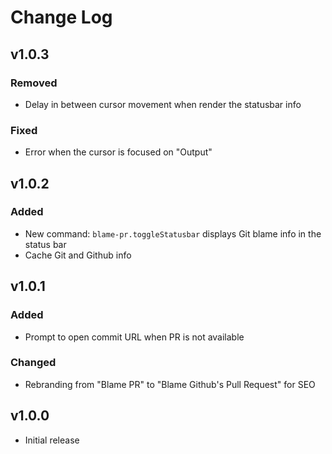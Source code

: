 # Change Log

## v1.0.3

### Removed
- Delay in between cursor movement when render the statusbar info

### Fixed
- Error when the cursor is focused on "Output"

## v1.0.2

### Added

- New command: `blame-pr.toggleStatusbar` displays Git blame info in the status bar
- Cache Git and Github info

## v1.0.1

### Added

- Prompt to open commit URL when PR is not available

### Changed

- Rebranding from "Blame PR" to "Blame Github's Pull Request" for SEO

## v1.0.0

- Initial release
